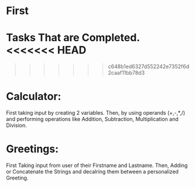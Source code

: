 # First
Tasks That are Completed.
<<<<<<< HEAD
=======
>>>>>>> c648b1ed6327d552242e7352f6d2caaf11bb78d3
# Calculator:
First taking input by creating 2 variables.
Then, by using operands (+,-,*,/) and performing operations like Addition, Subtraction, Multiplication and Division.

# Greetings:
First Taking input from user of their Firstname and Lastname.
Then, Adding or Concatenate the Strings and decalring them between a personalized Greeting.
